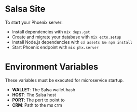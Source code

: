 # Salsa Site

To start your Phoenix server:

  * Install dependencies with `mix deps.get`
  * Create and migrate your database with `mix ecto.setup`
  * Install Node.js dependencies with `cd assets && npm install`
  * Start Phoenix endpoint with `mix phx.server`
# Environment Variables

These variables must be executed for microservice startup.

  * **WALLET**: The Salsa wallet hash
  * **HOST**: The Salsa host
  * **PORT**: The port to point to
  * **CRM**: Path to the ms crm
